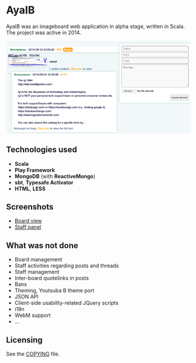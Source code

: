 # AyaIB

AyaIB was an imageboard web application in alpha stage, written in Scala. The project was active in 2014.

![Preview screenshot](screenshots/main.png)

## Technologies used

- **Scala**
- **Play Framework**
- **MongoDB** (with **ReactiveMongo**)
- **sbt**, **Typesafe Activator**
- **HTML**, **LESS**

## Screenshots

- [Board view](screenshots/board-view.png?raw=true)
- [Staff panel](screenshots/staff-panel.png?raw=true)

## What was not done

- Board management
- Staff activities regarding posts and threads
- Staff management
- Inter-board quotelinks in posts
- Bans
- Theming, Youtsuba B theme port
- JSON API
- Client-side usability-related JQuery scripts
- i18n
- WebM support
- …

## Licensing

See the [COPYING](https://github.com/fauu/AyaIB/blob/master/COPYING) file.
